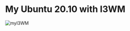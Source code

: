 # My Ubuntu 20.10 with I3WM

![myI3WM](https://user-images.githubusercontent.com/60380217/148639109-dbe56fc4-801f-48ae-a9a7-d86b4f9a40c2.gif)


